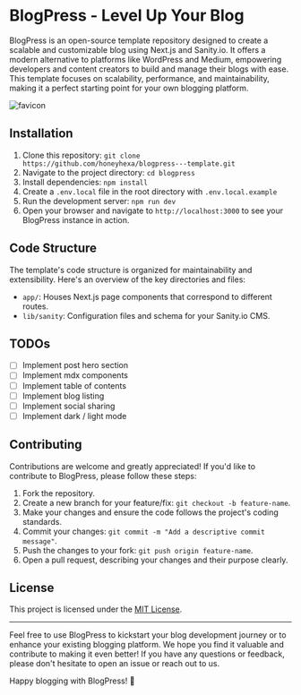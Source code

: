 # BlogPress - Level Up Your Blog

BlogPress is an open-source template repository designed to create a scalable and customizable blog using Next.js and Sanity.io. It offers a modern alternative to platforms like WordPress and Medium, empowering developers and content creators to build and manage their blogs with ease. This template focuses on scalability, performance, and maintainability, making it a perfect starting point for your own blogging platform.

![favicon](/app/favicon.ico)

## Installation

1. Clone this repository: `git clone https://github.com/honeyhexa/blogpress---template.git`
2. Navigate to the project directory: `cd blogpress`
3. Install dependencies: `npm install`
4. Create a `.env.local` file in the root directory with `.env.local.example`
5. Run the development server: `npm run dev`
6. Open your browser and navigate to `http://localhost:3000` to see your BlogPress instance in action.

## Code Structure

The template's code structure is organized for maintainability and extensibility. Here's an overview of the key directories and files:

- `app/`: Houses Next.js page components that correspond to different routes.
- `lib/sanity`: Configuration files and schema for your Sanity.io CMS.

## TODOs

- [ ] Implement post hero section
- [ ] Implement mdx components
- [ ] Implement table of contents
- [ ] Implement blog listing
- [ ] Implement social sharing
- [ ] Implement dark / light mode

## Contributing

Contributions are welcome and greatly appreciated! If you'd like to contribute to BlogPress, please follow these steps:

1. Fork the repository.
2. Create a new branch for your feature/fix: `git checkout -b feature-name`.
3. Make your changes and ensure the code follows the project's coding standards.
4. Commit your changes: `git commit -m "Add a descriptive commit message"`.
5. Push the changes to your fork: `git push origin feature-name`.
6. Open a pull request, describing your changes and their purpose clearly.

## License

This project is licensed under the [MIT License](LICENSE).

---

Feel free to use BlogPress to kickstart your blog development journey or to enhance your existing blogging platform. We hope you find it valuable and contribute to making it even better! If you have any questions or feedback, please don't hesitate to open an issue or reach out to us.

Happy blogging with BlogPress! 🚀